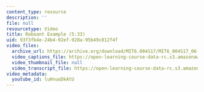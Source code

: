 ```yaml
---
content_type: resource
description: ''
file: null
resourcetype: Video
title: Roboant Example (5:33)
uid: 93f3fb4e-24b4-92ef-928a-95b49c812f4f
video_files:
  archive_url: https://archive.org/download/MIT6.004S17/MIT6_004S17_06-02-04_300k.mp4
  video_captions_file: https://open-learning-course-data-rc.s3.amazonaws.com/6-004-computation-structures-spring-2017/e144cf85b8ca56a78d20a792af03d8da_luHnuoDkAtU.vtt
  video_thumbnail_file: null
  video_transcript_file: https://open-learning-course-data-rc.s3.amazonaws.com/6-004-computation-structures-spring-2017/99e1adf0f979cb790f98a6db5141aef1_luHnuoDkAtU.pdf
video_metadata:
  youtube_id: luHnuoDkAtU
---
```

